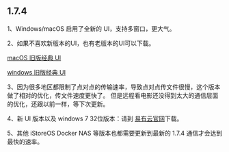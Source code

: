 ## 1.7.4

1、Windows/macOS 启用了全新的 UI，支持多窗口，更大气。

2、如果不喜欢新版本的UI，也有老版本的UI可以下载。

[macOS 旧版经典 UI](https://fw0.koolcenter.com/binary/LinkEase/Client/LinkEase-20250707.dmg)

[windows 旧版经典 UI](https://fw0.koolcenter.com/binary/LinkEase/Client/LinkEaseSetup-20250707.exe)

3、因为很多地区都限制了点对点的传输速率，导致点对点传文件很慢，这个版本做了相对的优化，传文件速度更快了。
但是远程看电影还没得到太大的通信层面的优化，还跟以前一样，等下次更新。

4、新 UI 版本以及 windows 7 32位版本：请到 [易有云官网](https://www.linkease.com/download/)下载。

5、其他 iStoreOS Docker NAS 等版本也都需要更新到最新的 1.7.4 通信才会达到最快的速率。


